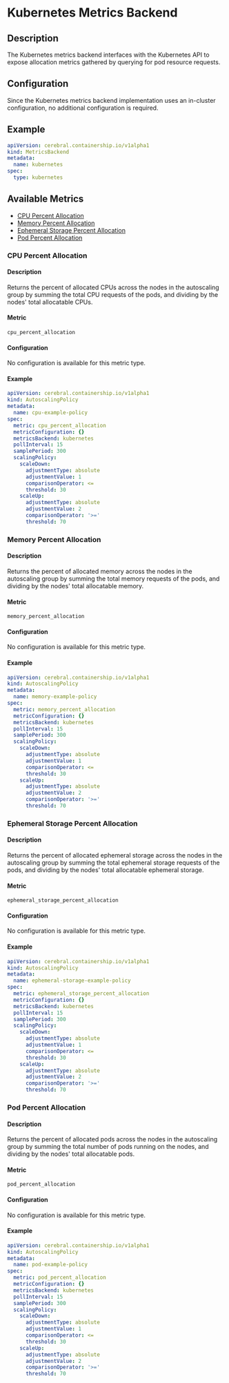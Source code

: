 # Kubernetes Metrics Backend

## Description
The Kubernetes metrics backend interfaces with the Kubernetes API to expose allocation metrics gathered by querying for pod resource requests.

## Configuration
Since the Kubernetes metrics backend implementation uses an in-cluster configuration, no additional configuration is required.

## Example
```yaml
apiVersion: cerebral.containership.io/v1alpha1
kind: MetricsBackend
metadata:
  name: kubernetes
spec:
  type: kubernetes
```

## Available Metrics
* [CPU Percent Allocation](#cpu-percent-allocation)
* [Memory Percent Allocation](#memory-percent-allocation)
* [Ephemeral Storage Percent Allocation](#ephemeral-storage-percent-allocation)
* [Pod Percent Allocation](#pod-percent-allocation)

### CPU Percent Allocation

#### Description
Returns the percent of allocated CPUs across the nodes in the autoscaling group by summing the total CPU requests of the pods, and dividing by the nodes' total allocatable CPUs.

#### Metric
`cpu_percent_allocation`

#### Configuration
No configuration is available for this metric type.

#### Example
```yaml
apiVersion: cerebral.containership.io/v1alpha1
kind: AutoscalingPolicy
metadata:
  name: cpu-example-policy
spec:
  metric: cpu_percent_allocation
  metricConfiguration: {}
  metricsBackend: kubernetes
  pollInterval: 15
  samplePeriod: 300
  scalingPolicy:
    scaleDown:
      adjustmentType: absolute
      adjustmentValue: 1
      comparisonOperator: <=
      threshold: 30
    scaleUp:
      adjustmentType: absolute
      adjustmentValue: 2
      comparisonOperator: '>='
      threshold: 70
```

### Memory Percent Allocation

#### Description
Returns the percent of allocated memory across the nodes in the autoscaling group by summing the total memory requests of the pods, and dividing by the nodes' total allocatable memory.

#### Metric
`memory_percent_allocation`

#### Configuration
No configuration is available for this metric type.

#### Example
```yaml
apiVersion: cerebral.containership.io/v1alpha1
kind: AutoscalingPolicy
metadata:
  name: memory-example-policy
spec:
  metric: memory_percent_allocation
  metricConfiguration: {}
  metricsBackend: kubernetes
  pollInterval: 15
  samplePeriod: 300
  scalingPolicy:
    scaleDown:
      adjustmentType: absolute
      adjustmentValue: 1
      comparisonOperator: <=
      threshold: 30
    scaleUp:
      adjustmentType: absolute
      adjustmentValue: 2
      comparisonOperator: '>='
      threshold: 70
```

### Ephemeral Storage Percent Allocation

#### Description
Returns the percent of allocated ephemeral storage across the nodes in the autoscaling group by summing the total ephemeral storage requests of the pods, and dividing by the nodes' total allocatable ephemeral storage.

#### Metric
`ephemeral_storage_percent_allocation`

#### Configuration
No configuration is available for this metric type.

#### Example
```yaml
apiVersion: cerebral.containership.io/v1alpha1
kind: AutoscalingPolicy
metadata:
  name: ephemeral-storage-example-policy
spec:
  metric: ephemeral_storage_percent_allocation
  metricConfiguration: {}
  metricsBackend: kubernetes
  pollInterval: 15
  samplePeriod: 300
  scalingPolicy:
    scaleDown:
      adjustmentType: absolute
      adjustmentValue: 1
      comparisonOperator: <=
      threshold: 30
    scaleUp:
      adjustmentType: absolute
      adjustmentValue: 2
      comparisonOperator: '>='
      threshold: 70
```

### Pod Percent Allocation

#### Description
Returns the percent of allocated pods across the nodes in the autoscaling group by summing the total number of pods running on the nodes, and dividing by the nodes' total allocatable pods.

#### Metric
`pod_percent_allocation`

#### Configuration
No configuration is available for this metric type.

#### Example
```yaml
apiVersion: cerebral.containership.io/v1alpha1
kind: AutoscalingPolicy
metadata:
  name: pod-example-policy
spec:
  metric: pod_percent_allocation
  metricConfiguration: {}
  metricsBackend: kubernetes
  pollInterval: 15
  samplePeriod: 300
  scalingPolicy:
    scaleDown:
      adjustmentType: absolute
      adjustmentValue: 1
      comparisonOperator: <=
      threshold: 30
    scaleUp:
      adjustmentType: absolute
      adjustmentValue: 2
      comparisonOperator: '>='
      threshold: 70
```
